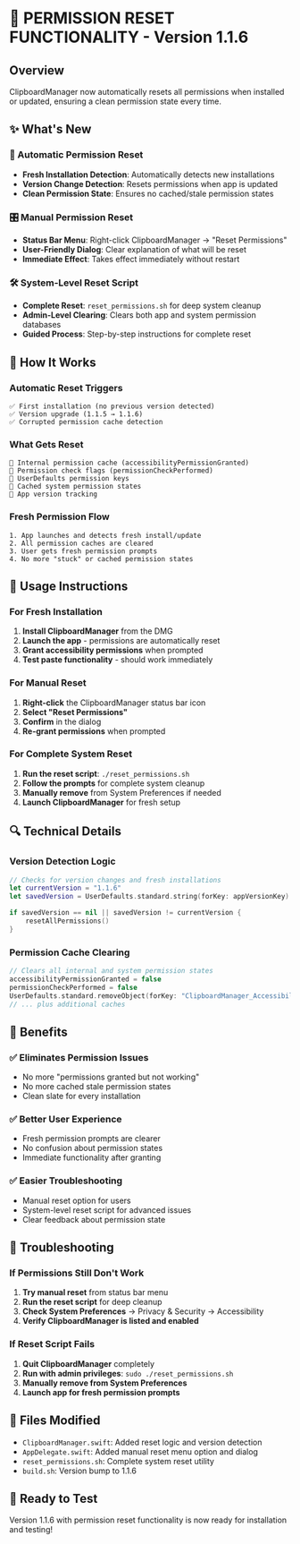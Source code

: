 # 🔄 PERMISSION RESET FUNCTIONALITY - Version 1.1.6

## Overview
ClipboardManager now automatically resets all permissions when installed or updated, ensuring a clean permission state every time.

## ✨ What's New

### 🔄 Automatic Permission Reset
- **Fresh Installation Detection**: Automatically detects new installations
- **Version Change Detection**: Resets permissions when app is updated  
- **Clean Permission State**: Ensures no cached/stale permission states

### 🎛️ Manual Permission Reset
- **Status Bar Menu**: Right-click ClipboardManager → "Reset Permissions"
- **User-Friendly Dialog**: Clear explanation of what will be reset
- **Immediate Effect**: Takes effect immediately without restart

### 🛠️ System-Level Reset Script
- **Complete Reset**: `reset_permissions.sh` for deep system cleanup
- **Admin-Level Clearing**: Clears both app and system permission databases
- **Guided Process**: Step-by-step instructions for complete reset

## 🔧 How It Works

### Automatic Reset Triggers
```
✅ First installation (no previous version detected)
✅ Version upgrade (1.1.5 → 1.1.6)
✅ Corrupted permission cache detection
```

### What Gets Reset
```
🧹 Internal permission cache (accessibilityPermissionGranted)
🧹 Permission check flags (permissionCheckPerformed)
🧹 UserDefaults permission keys
🧹 Cached system permission states
🧹 App version tracking
```

### Fresh Permission Flow
```
1. App launches and detects fresh install/update
2. All permission caches are cleared
3. User gets fresh permission prompts
4. No more "stuck" or cached permission states
```

## 🎯 Usage Instructions

### For Fresh Installation
1. **Install ClipboardManager** from the DMG
2. **Launch the app** - permissions are automatically reset
3. **Grant accessibility permissions** when prompted
4. **Test paste functionality** - should work immediately

### For Manual Reset
1. **Right-click** the ClipboardManager status bar icon
2. **Select "Reset Permissions"**
3. **Confirm** in the dialog
4. **Re-grant permissions** when prompted

### For Complete System Reset
1. **Run the reset script**: `./reset_permissions.sh`
2. **Follow the prompts** for complete system cleanup
3. **Manually remove** from System Preferences if needed
4. **Launch ClipboardManager** for fresh setup

## 🔍 Technical Details

### Version Detection Logic
```swift
// Checks for version changes and fresh installations
let currentVersion = "1.1.6"
let savedVersion = UserDefaults.standard.string(forKey: appVersionKey)

if savedVersion == nil || savedVersion != currentVersion {
    resetAllPermissions()
}
```

### Permission Cache Clearing
```swift
// Clears all internal and system permission states
accessibilityPermissionGranted = false
permissionCheckPerformed = false
UserDefaults.standard.removeObject(forKey: "ClipboardManager_AccessibilityGranted")
// ... plus additional caches
```

## 🎉 Benefits

### ✅ Eliminates Permission Issues
- No more "permissions granted but not working"
- No more cached stale permission states
- Clean slate for every installation

### ✅ Better User Experience  
- Fresh permission prompts are clearer
- No confusion about permission states
- Immediate functionality after granting

### ✅ Easier Troubleshooting
- Manual reset option for users
- System-level reset script for advanced issues
- Clear feedback about permission state

## 🔧 Troubleshooting

### If Permissions Still Don't Work
1. **Try manual reset** from status bar menu
2. **Run the reset script** for deep cleanup
3. **Check System Preferences** → Privacy & Security → Accessibility
4. **Verify ClipboardManager is listed and enabled**

### If Reset Script Fails
1. **Quit ClipboardManager** completely
2. **Run with admin privileges**: `sudo ./reset_permissions.sh`
3. **Manually remove from System Preferences**
4. **Launch app for fresh permission prompts**

## 📝 Files Modified
- `ClipboardManager.swift`: Added reset logic and version detection
- `AppDelegate.swift`: Added manual reset menu option and dialog
- `reset_permissions.sh`: Complete system reset utility
- `build.sh`: Version bump to 1.1.6

## 🚀 Ready to Test
Version 1.1.6 with permission reset functionality is now ready for installation and testing!
